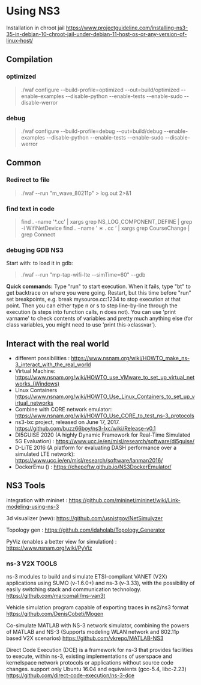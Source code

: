 # Using NS3

Installation in chroot jail https://www.projectguideline.com/installing-ns3-35-in-debian-10-chroot-jail-under-debian-11-host-os-or-any-version-of-linux-host/ 

## Compilation
### optimized 
> ./waf configure --build-profile=optimized --out=build/optimized --enable-examples --disable-python --enable-tests --enable-sudo --disable-werror  

### debug 
> ./waf configure --build-profile=debug --out=build/debug --enable-examples --disable-python --enable-tests --enable-sudo --disable-werror  

## Common 
### Redirect to file 
> ./waf --run "m_wave_80211p" > log.out 2>&1

### find text in code 
> find . -name '*.cc' | xargs grep NS_LOG_COMPONENT_DEFINE | grep -i WifiNetDevice
> find . −name ’ ∗ . cc ’ | xargs grep CourseChange | grep Connect

### debuging GDB NS3  
Start with: to load it in gdb:
> ./waf --run "mp-tap-wifi-lte --simTime=60" --gdb

**Quick commands:**
Type "run" to start execution. When it fails, type "bt" to get backtrace on where you were going. Restart, but this time before "run" set breakpoints, e.g. break mysource.cc:1234 to stop execution at that point. Then you can either type n or s to step line-by-line through the execution (s steps into function calls, n does not). You can use 'print varname' to check contents of variables and pretty much anything else (for class variables, you might need to use 'print this->classvar').

## Interact with the real world

* different possibilities : https://www.nsnam.org/wiki/HOWTO_make_ns-3_interact_with_the_real_world 
* Virtual Machine: https://www.nsnam.org/wiki/HOWTO_use_VMware_to_set_up_virtual_networks_(Windows)
* LInux Containers https://www.nsnam.org/wiki/HOWTO_Use_Linux_Containers_to_set_up_virtual_networks
* Combine with CORE network emulator: https://www.nsnam.org/wiki/HOWTO_Use_CORE_to_test_ns-3_protocols
* ns3-lxc project, released on June 17, 2017.	https://github.com/buzz66boy/ns3-lxc/wiki/Release-v0.1
* DI5GUISE 2020 (A highly Dynamic Framework for Real-Time Simulated 5G Evaluation) : https://www.ucc.ie/en/misl/research/software/di5guise/
* D-LiTE 2016 (A platform for evaluating DASH performance over a simulated LTE network): https://www.ucc.ie/en/misl/research/software/lanman2016/ 
* DockerEmu () : https://chepeftw.github.io/NS3DockerEmulator/

## NS3 Tools

integration with mininet : https://github.com/mininet/mininet/wiki/Link-modeling-using-ns-3 

3d visualizer (new):  https://github.com/usnistgov/NetSimulyzer

Topology gen : https://github.com/idaholab/Topology_Generator

PyViz (enables a better view for simulation) : https://www.nsnam.org/wiki/PyViz



### ns-3 V2X TOOLS 
ns-3 modules to build and simulate ETSI-compliant VANET (V2X) applications using SUMO (v-1.6.0+) and ns-3 (v-3.33), with the possibility of easily switching stack and communication technology. https://github.com/marcomali/ms-van3t

Vehicle simulation program capable of exporting traces in ns2/ns3 format https://github.com/DenisCobeti/Mogen

Co-simulate MATLAB with NS-3 network simulator, combining the powers of MATLAB and NS-3 (Supports modeling WLAN network and 802.11p based V2X scenarios) https://github.com/vkrepo/MATLAB-NS3

Direct Code Execution (DCE) is a framework for ns-3 that provides facilities to execute, within ns-3, existing implementations of userspace and kernelspace network protocols or applications without source code changes.
support only  Ubuntu 16.04 and equivalents (gcc-5.4, libc-2.23)
https://github.com/direct-code-execution/ns-3-dce


